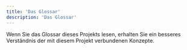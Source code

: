 ```yaml
---
title: 'Das Glossar'
description: 'Das Glossar'
---
```


Wenn Sie das Glossar dieses Projekts lesen, erhalten Sie ein besseres Verständnis der mit diesem Projekt verbundenen Konzepte.
